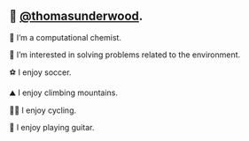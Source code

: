 👋 [**@thomasunderwood**](https://thomasunderwood.github.io).
---
👀 I’m a computational chemist.

🌱 I’m interested in solving problems related to the environment.

⚽ I enjoy soccer.

⛰️ I enjoy climbing mountains.

🚴‍♂️ I enjoy cycling.

🎸 I enjoy playing guitar.

<!-- - 📫 How to reach me ... -->

<!---
thomasunderwood/thomasunderwood is a ✨ special ✨ repository because its `README.md` (this file) appears on your GitHub profile.
You can click the Preview link to take a look at your changes.
--->
